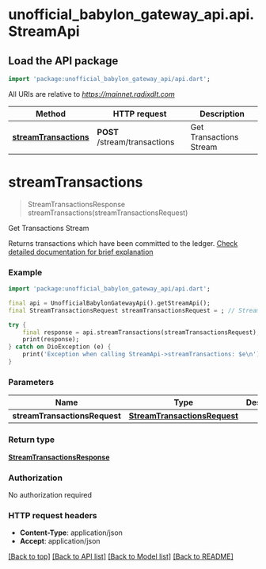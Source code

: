 # unofficial_babylon_gateway_api.api.StreamApi

## Load the API package
```dart
import 'package:unofficial_babylon_gateway_api/api.dart';
```

All URIs are relative to *https://mainnet.radixdlt.com*

Method | HTTP request | Description
------------- | ------------- | -------------
[**streamTransactions**](StreamApi.md#streamtransactions) | **POST** /stream/transactions | Get Transactions Stream


# **streamTransactions**
> StreamTransactionsResponse streamTransactions(streamTransactionsRequest)

Get Transactions Stream

Returns transactions which have been committed to the ledger. [Check detailed documentation for brief explanation](#section/Using-the-streamtransactions-endpoint) 

### Example
```dart
import 'package:unofficial_babylon_gateway_api/api.dart';

final api = UnofficialBabylonGatewayApi().getStreamApi();
final StreamTransactionsRequest streamTransactionsRequest = ; // StreamTransactionsRequest | 

try {
    final response = api.streamTransactions(streamTransactionsRequest);
    print(response);
} catch on DioException (e) {
    print('Exception when calling StreamApi->streamTransactions: $e\n');
}
```

### Parameters

Name | Type | Description  | Notes
------------- | ------------- | ------------- | -------------
 **streamTransactionsRequest** | [**StreamTransactionsRequest**](StreamTransactionsRequest.md)|  | 

### Return type

[**StreamTransactionsResponse**](StreamTransactionsResponse.md)

### Authorization

No authorization required

### HTTP request headers

 - **Content-Type**: application/json
 - **Accept**: application/json

[[Back to top]](#) [[Back to API list]](../README.md#documentation-for-api-endpoints) [[Back to Model list]](../README.md#documentation-for-models) [[Back to README]](../README.md)

